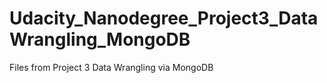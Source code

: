 # Udacity_Nanodegree_Project3_DataWrangling_MongoDB
Files from Project 3 Data Wrangling via MongoDB
